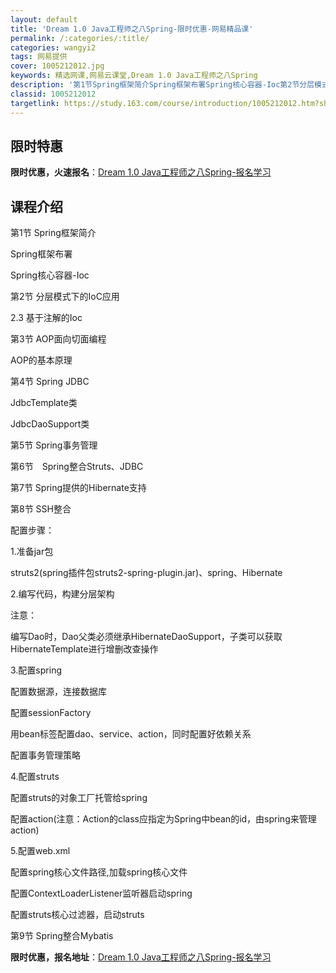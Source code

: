 ```yaml
---
layout: default
title: 'Dream 1.0 Java工程师之八Spring-限时优惠-网易精品课'
permalink: /:categories/:title/
categories: wangyi2
tags: 网易提供
cover: 1005212012.jpg
keywords: 精选网课,网易云课堂,Dream 1.0 Java工程师之八Spring
description: '第1节Spring框架简介Spring框架布署Spring核心容器-Ioc第2节分层模式下的IoC应用2.3基于注解的I'
classid: 1005212012
targetlink: https://study.163.com/course/introduction/1005212012.htm?share=1&shareId=1025206652&utm_campaign=share&utm_medium=iphoneShare&utm_source=&utm_u=1025206652
---
```


## 限时特惠

**限时优惠，火速报名**：[Dream 1.0 Java工程师之八Spring-报名学习](https://study.163.com/course/introduction/1005212012.htm?share=1&shareId=1025206652&utm_campaign=share&utm_medium=iphoneShare&utm_source=&utm_u=1025206652)

## 课程介绍

第1节 Spring框架简介

Spring框架布署

Spring核心容器-Ioc

第2节 分层模式下的IoC应用

2.3 基于注解的Ioc

第3节 AOP面向切面编程

AOP的基本原理

第4节 Spring JDBC

JdbcTemplate类

JdbcDaoSupport类



第5节 Spring事务管理

第6节　Spring整合Struts、JDBC

第7节 Spring提供的Hibernate支持

第8节 SSH整合

配置步骤：

1.准备jar包

struts2(spring插件包struts2-spring-plugin.jar)、spring、Hibernate



2.编写代码，构建分层架构

注意：

编写Dao时，Dao父类必须继承HibernateDaoSupport，子类可以获取HibernateTemplate进行增删改查操作

3.配置spring

配置数据源，连接数据库

配置sessionFactory

用bean标签配置dao、service、action，同时配置好依赖关系

配置事务管理策略



4.配置struts

配置struts的对象工厂托管给spring

<constant name="struts.objectFactory" value="spring" />

配置action(注意：Action的class应指定为Spring中bean的id，由spring来管理action)





5.配置web.xml

配置spring核心文件路径,加载spring核心文件

配置ContextLoaderListener监听器启动spring

配置struts核心过滤器，启动struts

第9节 Spring整合Mybatis

**限时优惠，报名地址**：[Dream 1.0 Java工程师之八Spring-报名学习](https://study.163.com/course/introduction/1005212012.htm?share=1&shareId=1025206652&utm_campaign=share&utm_medium=iphoneShare&utm_source=&utm_u=1025206652)

